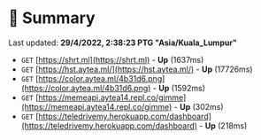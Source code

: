 # 📖 Summary
Last updated: **29/4/2022, 2:38:23 PTG "Asia/Kuala_Lumpur"**

- `GET` [https://shrt.ml](https://shrt.ml) - **Up** (1637ms)
- `GET` [https://hst.aytea.ml/](https://hst.aytea.ml/) - **Up** (17726ms)
- `GET` [https://color.aytea.ml/4b31d6.png](https://color.aytea.ml/4b31d6.png) - **Up** (1592ms)
- `GET` [https://memeapi.aytea14.repl.co/gimme](https://memeapi.aytea14.repl.co/gimme) - **Up** (302ms)
- `GET` [https://teledrivemy.herokuapp.com/dashboard](https://teledrivemy.herokuapp.com/dashboard) - **Up** (218ms)
